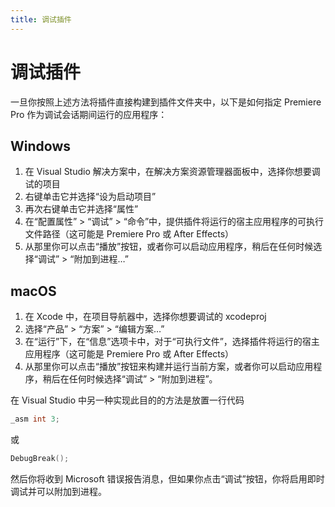```yaml
---
title: 调试插件
---
```

# 调试插件

一旦你按照上述方法将插件直接构建到插件文件夹中，以下是如何指定 Premiere Pro 作为调试会话期间运行的应用程序：

## Windows

1. 在 Visual Studio 解决方案中，在解决方案资源管理器面板中，选择你想要调试的项目
2. 右键单击它并选择“设为启动项目”
3. 再次右键单击它并选择“属性”
4. 在“配置属性” > “调试” > “命令”中，提供插件将运行的宿主应用程序的可执行文件路径（这可能是 Premiere Pro 或 After Effects）
5. 从那里你可以点击“播放”按钮，或者你可以启动应用程序，稍后在任何时候选择“调试” > “附加到进程…”

## macOS

1. 在 Xcode 中，在项目导航器中，选择你想要调试的 xcodeproj
2. 选择“产品” > “方案” > “编辑方案…”
3. 在“运行”下，在“信息”选项卡中，对于“可执行文件”，选择插件将运行的宿主应用程序（这可能是 Premiere Pro 或 After Effects）
4. 从那里你可以点击“播放”按钮来构建并运行当前方案，或者你可以启动应用程序，稍后在任何时候选择“调试” > “附加到进程”。

在 Visual Studio 中另一种实现此目的的方法是放置一行代码

```cpp
_asm int 3;
```

或

```cpp
DebugBreak();
```

然后你将收到 Microsoft 错误报告消息，但如果你点击“调试”按钮，你将启用即时调试并可以附加到进程。

